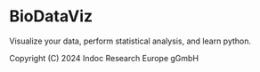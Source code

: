 # BioDataViz

Visualize your data, perform statistical analysis, and learn python.

Copyright (C) 2024 Indoc Research Europe gGmbH

